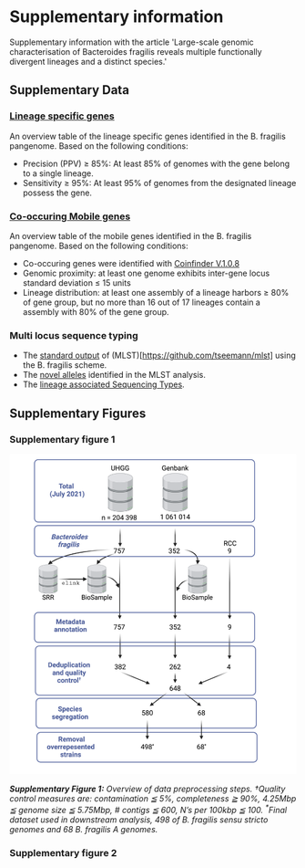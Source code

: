# Supplementary information

Supplementary information with the article 'Large-scale genomic characterisation of Bacteroides fragilis reveals multiple functionally divergent lineages and a distinct species.'

## Supplementary Data

### [Lineage specific genes](Supplementary_data/Lineage_specific_genes/lineage_specific_genes.tsv)

An overview table of the lineage specific genes identified in the B. fragilis pangenome. Based on the following conditions:

-   Precision (PPV) ≥ 85%: At least 85% of genomes with the gene belong to a single lineage.
-   Sensitivity ≥ 95%: At least 95% of genomes from the designated lineage possess the gene.

### [Co-occuring Mobile genes](Supplementary_data/Mobile_genes/coinfinder_anno_mobile.tsv)

An overview table of the mobile genes identified in the B. fragilis pangenome. Based on the following conditions:

-   Co-occuring genes were identified with [Coinfinder V.1.0.8](https://github.com/fwhelan/coinfinder)
-   Genomic proximity: at least one genome exhibits inter-gene locus standard deviation ≤ 15 units
-   Lineage distribution: at least one assembly of a lineage harbors ≥ 80% of gene group, but no more than 16 out of 17 lineages contain a assembly with 80% of the gene group.

### Multi locus sequence typing

-   The [standard output](Supplementary_data/Multi_locus_sequence_typing/mlst.stdout) of (MLST)[https://github.com/tseemann/mlst] using the B. fragilis scheme.
-   The [novel alleles](Supplementary_data/Multi_locus_sequence_typing/mlst_novel_alleles.fasta) identified in the MLST analysis.
-   The [lineage associated Sequencing Types](Supplementary_data/Multi_locus_sequence_typing/lineage_ST.tsv).

## Supplementary Figures

### Supplementary figure 1

![B fragilis data acquisition](Supplementary_figures/supp_fig_1/Bfragilis_data_acquisition.png)

_**Supplementary Figure 1:** Overview of data preprocessing steps. †Quality control measures are: contamination ≦ 5%, completeness ≧ 90%, 4.25Mbp ≦ genome size ≦ 5.75Mbp, # contigs ≦ 600, N’s per 100kbp ≦ 100. <sup>\*</sup>Final dataset used in downstream analysis, 498 of B. fragilis sensu stricto genomes and 68 B. fragilis A genomes._

### Supplementary figure 2
